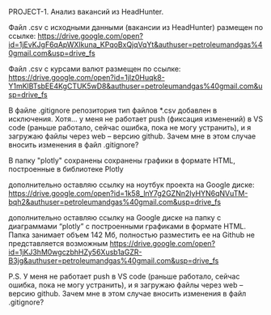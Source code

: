 PROJECT-1. Анализ вакансий из HeadHunter.

Файл .csv с исходными данными (вакансии из HeadHunter) размещен по ссылке:
https://drive.google.com/open?id=1jEvKJgF6qApWXlkuna_KPqoBxQjqVqYt&authuser=petroleumandgas%40gmail.com&usp=drive_fs

Файл .csv с курсами валют размещен по ссылке:
https://drive.google.com/open?id=1jIz0Huqk8-Y1mKlBTsbEE4KgCTUK5wD8&authuser=petroleumandgas%40gmail.com&usp=drive_fs

В файле .gitignore репозитория тип файлов *.csv добавлен в исключения. Хотя... у меня не работает push (фиксация изменений) в VS code (раньше работало, сейчас ошибка, пока не могу устранить), и я загружаю файлы через web – версию github. Зачем мне в этом случае вносить изменения в файл .gitignore?

В папку "plotly" сохранены сохранены графики в формате HTML, построенные в библиотеке Plotly

дополнительно оставляю ссылку на ноутбук проекта на Google диске:
https://drive.google.com/open?id=1k58_lnY7g2GZNn2IyHYN6qNVuTM-bqh2&authuser=petroleumandgas%40gmail.com&usp=drive_fs

дополнительно оставляю ссылку на Google диске на папку с диаграммами “plotly” c построенными графиками в формате HTML. Папка занимает объем 142 Мб, полностью разместить ее на Github не представляется возможным
https://drive.google.com/open?id=1jKJ3hM0wgczbhHZy56Xusb1aGZR-B3jg&authuser=petroleumandgas%40gmail.com&usp=drive_fs

P.S. У меня не работает push в VS code (раньше работало, сейчас ошибка, пока не могу устранить), и я загружаю файлы через web – версию github. Зачем мне в этом случае вносить изменения в файл .gitignore?
